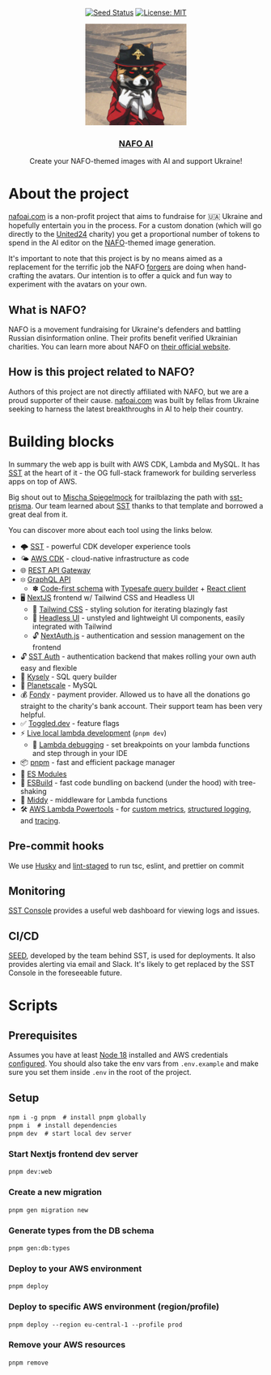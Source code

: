 <div align="center">

[![Seed Status](https://api.seed.run/dizzzmas/nafo-legion/stages/prod/build_badge)](https://console.seed.run/dizzzmas/nafo-legion)
[![License: MIT](https://img.shields.io/badge/License-MIT-green.svg)](https://opensource.org/licenses/MIT)

</div>

<p align="center">
  <a href="https://nafoai.com" rel="noopener">
 <img width=200px height=200px src="./readme/logo.png"></a>

 <h3 align="center"><a href="https://nafoai.com">NAFO AI</a></h3>
  <p align="center">
    Create your NAFO-themed images with AI and support Ukraine!
  </p>
</p>

# About the project

[nafoai.com](https://nafoai.com) is a non-profit project that aims to fundraise for 🇺🇦 Ukraine and hopefully entertain you in the process. For a custom donation (which will go directly to the [United24](https://u24.gov.ua) charity) you get a proportional number of tokens to spend in the AI editor on the [NAFO](https://nafo-ofan.org)-themed image generation.

It's important to note that this project is by no means aimed as a replacement for the terrific job the NAFO [forgers](https://nafo-ofan.org/pages/forger-spotlight) are doing when hand-crafting the avatars. Our intention is to offer a quick and fun way to experiment with the avatars on your own.

## What is NAFO?

NAFO is a movement fundraising for Ukraine's defenders and battling Russian disinformation online. Their profits benefit verified Ukrainian charities. You can learn more about NAFO on [their official website](https://nafo-ofan.org).

## How is this project related to NAFO?

Authors of this project are not directly affiliated with NAFO, but we are a proud supporter of their cause. [nafoai.com](https://nafoai.com) was built by fellas from Ukraine seeking to harness the latest breakthroughs in AI to help their country.

# Building blocks

In summary the web app is built with AWS CDK, Lambda and MySQL. It has [SST](https://sst.dev) at the heart of it - the OG full-stack framework for building serverless apps on top of AWS.

Big shout out to [Mischa Spiegelmock](https://github.com/revmischa) for trailblazing the path with [sst-prisma](https://github.com/jetbridge/sst-prisma). Our team learned about [SST](https://sst.dev) thanks to that template and borrowed a great deal from it.

You can discover more about each tool using the links below.

- 🌩 [SST](https://sst.dev) - powerful CDK developer experience tools
- 🌤 [AWS CDK](https://aws.amazon.com/cdk/) - cloud-native infrastructure as code
- 🌐 [REST API Gateway](https://docs.sst.dev/apis)
- ፨ [GraphQL API](https://docs.sst.dev/apis#graphql)
  - ✽ [Code-first schema](https://docs.sst.dev/apis#pothos) with [Typesafe query builder](https://genql.dev) + [React client](https://formidable.com/open-source/urql/docs/)
- 🖥 [NextJS](https://nextjs.org/) frontend w/ Tailwind CSS and Headless UI
  - 🎨 [Tailwind CSS](https://tailwindcss.com) - styling solution for iterating blazingly fast
  - 🧩 [Headless UI](https://headlessui.com) - unstyled and lightweight UI components, easily integrated with Tailwind
  - 🔓 [NextAuth.js](https://next-auth.js.org/) - authentication and session management on the frontend
- 🔓 [SST Auth](https://docs.sst.dev/auth) - authentication backend that makes rolling your own auth easy and flexible
- 💾 [Kysely](https://kysely.dev) - SQL query builder
- 🔋 [Planetscale](https://planetscale.com) - MySQL
- 💰 [Fondy](https://fondy.ua/uk/) - payment provider. Allowed us to have all the donations go straight to the charity's bank account. Their support team has been very helpful.
- ✅ [Toggled.dev](https://www.toggled.dev) - feature flags
- ⚡️ [Live local lambda development](https://docs.sst.dev/live-lambda-development) (`pnpm dev`)
  - 🐞 [Lambda debugging](https://docs.sst.dev/live-lambda-development#debugging-with-vs-code) - set breakpoints on your lambda functions and step through in your IDE
- 📦 [pnpm](https://pnpm.io/) - fast and efficient package manager
- 🐛 [ES Modules](https://hacks.mozilla.org/2018/03/es-modules-a-cartoon-deep-dive/)
- 🔧 [ESBuild](https://esbuild.github.io/) - fast code bundling on backend (under the hood) with tree-shaking
- 🫙 [Middy](https://middy.js.org/) - middleware for Lambda functions
- 🛠 [AWS Lambda Powertools](https://awslabs.github.io/aws-lambda-powertools-typescript/latest/) - for [custom metrics](https://awslabs.github.io/aws-lambda-powertools-typescript/latest/core/metrics/), [structured logging](https://awslabs.github.io/aws-lambda-powertools-typescript/latest/core/logger/), and [tracing](https://awslabs.github.io/aws-lambda-powertools-typescript/latest/core/tracer/).

## Pre-commit hooks

We use [Husky](https://typicode.github.io/husky/#/) and [lint-staged](https://www.npmjs.com/package/lint-staged) to run tsc, eslint, and prettier on commit

## Monitoring

[SST Console](https://docs.sst.dev/console) provides a useful web dashboard for viewing logs and issues.

## CI/CD

[SEED](https://seed.run), developed by the team behind SST, is used for deployments. It also provides alerting via email and Slack. It's likely to get replaced by the SST Console in the foreseeable future.

# Scripts

## Prerequisites

Assumes you have at least [Node 18](https://nodejs.org/en/download/current/) installed and AWS credentials [configured](https://docs.sst.dev/advanced/iam-credentials).
You should also take the env vars from `.env.example` and make sure you set them inside `.env` in the root of the project.

## Setup

```shell
npm i -g pnpm  # install pnpm globally
pnpm i  # install dependencies
pnpm dev  # start local dev server
```

### Start Nextjs frontend dev server

```shell
pnpm dev:web
```

### Create a new migration

```shell
pnpm gen migration new
```

### Generate types from the DB schema

```shell
pnpm gen:db:types
```

### Deploy to your AWS environment

```shell
pnpm deploy
```

### Deploy to specific AWS environment (region/profile)

```shell
pnpm deploy --region eu-central-1 --profile prod
```

### Remove your AWS resources

```shell
pnpm remove
```
